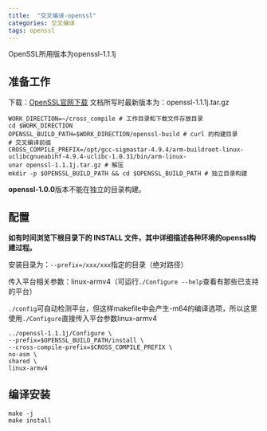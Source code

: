 ```yaml
---
title:  "交叉编译-openssl"
categories: 交叉编译
tags: openssl
---
```


OpenSSL所用版本为openssl-1.1.1j

## 准备工作

下载：[OpenSSL官网下载](https://www.openssl.org/source/) 文档所写时最新版本为：openssl-1.1.1j.tar.gz

```shell
WORK_DIRECTION=~/cross_compile # 工作目录和下载文件存放目录
cd $WORK_DIRECTION
OPENSSL_BUILD_PATH=$WORK_DIRECTION/openssl-build # curl 的构建目录
# 交叉编译前缀
CROSS_COMPILE_PREFIX=/opt/gcc-sigmastar-4.9.4/arm-buildroot-linux-uclibcgnueabihf-4.9.4-uclibc-1.0.31/bin/arm-linux-
unar openssl-1.1.1j.tar.gz # 解压
mkdir -p $OPENSSL_BUILD_PATH && cd $OPENSSL_BUILD_PATH # 独立目录构建
```

**openssl-1.0.0**版本不能在独立的目录构建。

## 配置

**如有时间浏览下根目录下的 INSTALL 文件，其中详细描述各种环境的openssl构建过程。**

安装目录为：`--prefix=/xxx/xxx`指定的目录（绝对路径）

传入平台相关参数：linux-armv4（可运行`./Configure --help`查看有那些已支持的平台）

`./config`可自动检测平台，但这样makefile中会产生-m64的编译选项，所以这里使用`./Configure`直接传入平台参数linux-armv4

```shell
../openssl-1.1.1j/Configure \
--prefix=$OPENSSL_BUILD_PATH/install \
--cross-compile-prefix=$CROSS_COMPILE_PREFIX \
no-asm \
shared \
linux-armv4
```

## 编译安装

```shell
make -j
make install
```
